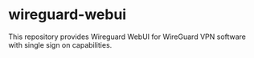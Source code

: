 # wireguard-webui
This repository provides Wireguard WebUI for WireGuard VPN software with single sign on capabilities.
